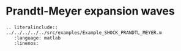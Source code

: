 # Prandtl-Meyer expansion waves

```{eval-rst}
.. literalinclude:: ../../../../../src/examples/Example_SHOCK_PRANDTL_MEYER.m
   :language: matlab
   :linenos:
```
